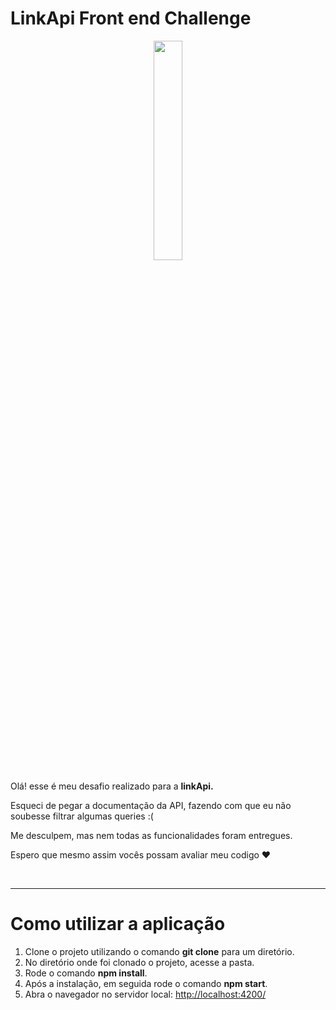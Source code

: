 # LinkApi Front end Challenge


<p align="center">
  <img width="30%" src="https://extrato.vtex.com/images/linkapi_avatar-linkapiX800.png">
</p>

<p align="center">
  
  Olá! esse é meu desafio realizado para a <b>linkApi.</b>
  
</p>
  
<p>

Esqueci de pegar a documentação da API, fazendo com que eu não soubesse filtrar algumas queries :(
  
Me desculpem, mas nem todas as funcionalidades foram entregues.
  
Espero que mesmo assim vocês possam avaliar meu codigo ❤

</p>


  <br>
 
  <hr />

 # Como utilizar a aplicação

 1.  Clone o projeto utilizando o comando **git clone** para um diretório. 
 2.  No diretório onde foi clonado o projeto, acesse a pasta.
 3.  Rode o comando **npm install**.
 4.  Após a instalação, em seguida rode o comando **npm start**.
 5.  Abra o navegador no servidor local:  [http://localhost:4200/](http://localhost:4200/)
